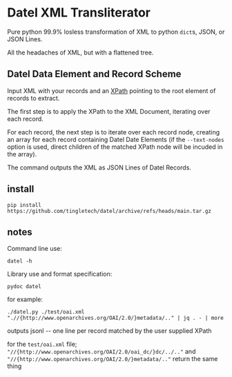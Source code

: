 # Datel XML Transliterator

Pure python 99.9% losless transformation of XML to python `dict`s, JSON, or JSON Lines.

All the headaches of XML, but with a flattened tree.

## Datel Data Element and Record Scheme

Input XML with your records and an
[XPath](https://docs.python.org/3/library/xml.etree.elementtree.html#supported-xpath-syntax)
pointing to the root element of records to extract.

The first step is to apply the XPath to the XML Document, iterating
over each record.

For each record, the next step is to iterate over each record node,
creating an array for each record containing Datel Date Elements
(if the `--text-nodes` option is used, direct children of the matched
XPath node will be incuded in the array).

The command outputs the XML as JSON Lines of Datel Records.

## install

```
pip install https://github.com/tingletech/datel/archive/refs/heads/main.tar.gz
```

## notes
Command line use:
```
datel -h
```

Library use and format specification:
```
pydoc datel
```

for example:

```
./datel.py ./test/oai.xml ".//{http://www.openarchives.org/OAI/2.0/}metadata/.." | jq . - | more
```
outputs jsonl -- one line per record matched by the user supplied XPath

for the `test/oai.xml` file; `"//{http://www.openarchives.org/OAI/2.0/oai_dc/}dc/../.."` and `"//{http://www.openarchives.org/OAI/2.0/}metadata/.."` return the same thing
